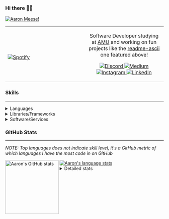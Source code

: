### Hi there 👋🏻
[![Aaron Meese!](https://user-images.githubusercontent.com/17814535/88975338-a2aabf00-d27f-11ea-963f-8a19608716b4.png)](https://github.com/ajmeese7/readme-ascii "README ASCII")

<!-- Modified from project here: https://github.com/novatorem/novatorem -->
<table width="100%"> 
  <tr>
  <td width="50%">
      
&nbsp; <br> [![Spotify](https://ajmeese7.vercel.app/api/spotify)](https://open.spotify.com/user/ajmeese)

  </td>
  <td width="50%">

<p align="center">
Software Developer studying at <a href="https://www.amu.apus.edu/">AMU</a> and working on fun 
projects like the <a href="https://github.com/ajmeese7/readme-ascii">readme-ascii</a> one featured above!
</p>
<p align="center">
  <a href="https://discord.gg/PxRTQg3">
    <img src="https://img.shields.io/badge/discord-ajmeese7%234835-369?style=flat-square&logo=discord&logoColor=white&color=purple" alt="Discord" title="Discord">
  </a>
  <a href="https://link.aaronmeese.com/medium">
    <img src="https://img.shields.io/badge/medium-ajmeese7-1DB954?style=flat-square&logo=medium&logoColor=white" alt="Medium" title="Medium">
  </a>
  <br />
  <a href="https://link.aaronmeese.com/instagram">
    <img src="https://img.shields.io/badge/instagram-ajmeese7-1DB954?style=flat-square&logo=instagram&logoColor=white&color=c13584" alt="Instagram" title="Instagram">
  </a>
  <a href="https://link.aaronmeese.com/linkedin">
    <img src="https://img.shields.io/badge/linkedIn-aaronmeese-1DB954?style=flat-square&logo=linkedin&logoColor=white&color=blue" alt="LinkedIn" title="LinkedIn">
  </a>
</p>
  </td>
  </table>

[//]: <> (The `&nbsp;` is to have Aphelion take up more space)

### Skills ###
----
<details>
<summary>Languages</summary>

+ JavaScript
+ HTML
+ CSS
    + [README ASCII](https://github.com/ajmeese7/readme-ascii)
+ PHP
    + [Coupon Booked](https://github.com/ajmeese7/coupon-booked)
    + [Steam Summary](https://github.com/ajmeese7/steam-summary)
+ Java
    + [BRCC Java](https://github.com/ajmeese7/brcc-java)
    + [Euler Problems](https://github.com/ajmeese7/euler-problems)

</details>
<details>
<summary>Libraries/Frameworks</summary>

+ NodeJS
    + [Snapchat Share](https://github.com/ajmeese7/snapchat-share)
    + [FRC Spreadsheets](https://github.com/ajmeese7/frc-spreadsheets)
+ Cordova
    + [Coupon Booked](https://github.com/ajmeese7/coupon-booked)
+ jQuery
+ Discord.js
    + [Spambot](https://github.com/ajmeese7/spambot)
    + [Automatic Reactions](https://github.com/ajmeese7/automatic-reactions)
    + [Multiple Reactions](https://github.com/ajmeese7/multiple-reactions)
    + [Galley Calls](https://github.com/ajmeese7/galley-calls)
    + [Tatsu Toolbox](https://github.com/ajmeese7/tatsu-toolbox)
+ Puppeteer
    + [README ASCII](https://github.com/ajmeese7/readme-ascii)
    + [Dynamic Page Retrieval](https://github.com/ajmeese7/dynamic-page-retrieval)
+ Nightmare.js
    + [Steam Queue Clicker](https://github.com/ajmeese7/steam-queue-clicker)
    + [Repbot](https://github.com/ajmeese7/repbot)
+ Express
    + [Galley Calls](https://github.com/ajmeese7/galley-calls)
+ pdf-lib
+ async

</details>
<details>
<summary>Software/Services</summary>

+ Wallpaper Engine
    + [Random Wallpaper](https://github.com/ajmeese7/random-wallpaper)
    + [Image of the Day](https://github.com/ajmeese7/image-of-the-day)
+ phpMyAdmin
+ cPanel
+ Cloudinary
+ Firefox Extensions
    + [Chess Next Move](https://github.com/ajmeese7/chess-next-move)
    + [Gmail Label Organizer](https://github.com/ajmeese7/gmail-label-organizer)
+ Google Analytics
+ Heroku
+ Nexmo
    + [Coupon Booked](https://github.com/ajmeese7/coupon-booked)
+ Twilio
    + [Galley Calls](https://github.com/ajmeese7/galley-calls)
+ Sonix
    + [Galley Calls](https://github.com/ajmeese7/galley-calls)
+ Auth0
+ OneSignal

</details>
<!--
<details>
<summary>Soft Skills</summary>
+ English/Grammar
+ SEO
    <!-- + TODO: Add my site examples after I finish improving them --
</details>
-->

### GitHub Stats ###
----
*NOTE: Top languages does not indicate skill level, it's a GitHub metric of which languages I have the most code in on GitHub*

<a href="https://profile-summary-for-github.com/user/ajmeese7">
  <img align="left" height="170px" src="https://github-readme-stats.vercel.app/api?username=ajmeese7&show_icons=true&line_height=27&count_private=true&include_all_commits=true" alt="Aaron's GitHub stats"/>
  <img src="https://github-readme-stats.vercel.app/api/top-langs/?username=ajmeese7&hide_langs_below=5&layout=compact" alt="Aaron's language stats"/>
</a>

<details>
<summary>Detailed stats</summary>

### :zap: Recent Activity
<!--START_SECTION:activity-->
1. 💪 Opened PR [#50](https://github.com/hashirshoaeb/home/pull/50) in [hashirshoaeb/home](https://github.com/hashirshoaeb/home)
2. 💪 Opened PR [#2](https://github.com/alekrumkamp/medium-feed-json/pull/2) in [alekrumkamp/medium-feed-json](https://github.com/alekrumkamp/medium-feed-json)
3. ❗️ Closed issue [#1](https://github.com/ajmeese7/aaronmeese.dev/issues/1) in [ajmeese7/aaronmeese.dev](https://github.com/ajmeese7/aaronmeese.dev)
4. 🗣 Commented on [#1](https://github.com/ajmeese7/aaronmeese.dev/issues/1) in [ajmeese7/aaronmeese.dev](https://github.com/ajmeese7/aaronmeese.dev)
5. 🗣 Commented on [#27](https://github.com/cogdog/feed2js/issues/27) in [cogdog/feed2js](https://github.com/cogdog/feed2js)
<!--END_SECTION:activity-->

### 🧐 Waka Stats
<!--START_SECTION:waka-->
**🐱 My Github Data** 

> 🏆 733 Contributions in the Year 2020
 > 
> 📦 54.3 kB Used in Github's Storage 
 > 
> 💼 Opted to Hire
 > 
> 📜 39 Public Repositories
 > 
> 🔑 14 Private Repositories 

**I'm an Early 🐤** 

```text
🌞 Morning    268 commits    ████████░░░░░░░░░░░░░░░░░   33.54% 
🌆 Daytime    354 commits    ███████████░░░░░░░░░░░░░░   44.31% 
🌃 Evening    171 commits    █████░░░░░░░░░░░░░░░░░░░░   21.4% 
🌙 Night      6 commits      ░░░░░░░░░░░░░░░░░░░░░░░░░   0.75%

```
📅 **I'm Most Productive on Saturday** 

```text
Monday       93 commits     ███░░░░░░░░░░░░░░░░░░░░░░   11.64% 
Tuesday      95 commits     ███░░░░░░░░░░░░░░░░░░░░░░   11.89% 
Wednesday    81 commits     ██░░░░░░░░░░░░░░░░░░░░░░░   10.14% 
Thursday     92 commits     ███░░░░░░░░░░░░░░░░░░░░░░   11.51% 
Friday       123 commits    ███░░░░░░░░░░░░░░░░░░░░░░   15.39% 
Saturday     161 commits    █████░░░░░░░░░░░░░░░░░░░░   20.15% 
Sunday       154 commits    ████░░░░░░░░░░░░░░░░░░░░░   19.27%

```


📊 **This Week I Spent My Time On** 

```text
⌚︎ Time Zone: America/Chicago

💬 Programming Languages: 
JSX                      8 hrs 18 mins       █████████████░░░░░░░░░░░░   54.76% 
JavaScript               2 hrs 59 mins       █████░░░░░░░░░░░░░░░░░░░░   19.74% 
JSON                     1 hr 38 mins        ██░░░░░░░░░░░░░░░░░░░░░░░   10.86% 
Markdown                 55 mins             █░░░░░░░░░░░░░░░░░░░░░░░░   6.05% 
HTML                     28 mins             ░░░░░░░░░░░░░░░░░░░░░░░░░   3.08%

🐱‍💻 Projects: 
aaronmeese.com           10 hrs 26 mins      █████████████████░░░░░░░░   68.8% 
aaronmeese.dev           2 hrs 24 mins       ████░░░░░░░░░░░░░░░░░░░░░   15.83% 
Reactive-Resume          41 mins             █░░░░░░░░░░░░░░░░░░░░░░░░   4.6% 
frc-spreadsheets         37 mins             █░░░░░░░░░░░░░░░░░░░░░░░░   4.07% 
medium-feed-json         31 mins             ░░░░░░░░░░░░░░░░░░░░░░░░░   3.43%

```

**I Mostly Code in JavaScript** 

```text
JavaScript               24 repos            ██████████████░░░░░░░░░░░   57.14% 
HTML                     6 repos             ███░░░░░░░░░░░░░░░░░░░░░░   14.29% 
Java                     4 repos             ██░░░░░░░░░░░░░░░░░░░░░░░   9.52% 
CSS                      3 repos             █░░░░░░░░░░░░░░░░░░░░░░░░   7.14% 
Python                   2 repos             █░░░░░░░░░░░░░░░░░░░░░░░░   4.76%

```



<!--END_SECTION:waka-->
</details>
